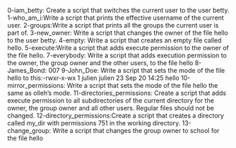 0-iam_betty: Create a script that switches the current user to the user betty.
1-who_am_i:Write a script that prints the effective username of the current user.
2-groups:Write a script that prints all the groups the current user is part of.
3-new_owner: Write a script that changes the owner of the file hello to the user betty.
4-empty: Write a script that creates an empty file called hello.
5-execute:Write a script that adds execute permission to the owner of the file hello.
7-everybody: Write a script that adds execution permission to the owner, the group owner and the other users, to the file hello
8-James_Bond: 007
9-John_Doe: Write a script that sets the mode of the file hello to this:-rwxr-x-wx 1 julien julien 23 Sep 20 14:25 hello
 10-mirror_permissions: Write a script that sets the mode of the file hello the same as olleh’s mode.
 11-directories_permissions: Create a script that adds execute permission to all subdirectories of the current directory for the owner, the group owner and all other users. Regular files should not be changed.
12-directory_permissions:Create a script that creates a directory called my_dir with permissions 751 in the working directory.
13-change_group: Write a script that changes the group owner to school for the file hello
